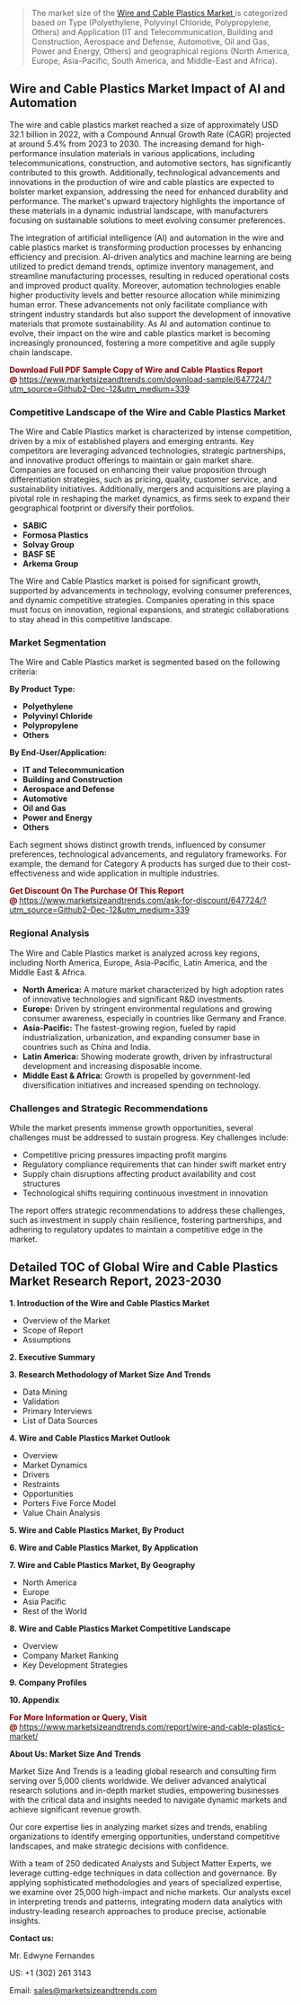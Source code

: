 <blockquote><p>The market size of the <a href="https://www.marketsizeandtrends.com/download-sample/647724/?utm_source=Github2-Dec-12&amp;utm_medium=339" target="_blank">Wire and Cable Plastics Market </a>is categorized based on Type (Polyethylene, Polyvinyl Chloride, Polypropylene, Others) and Application (IT and Telecommunication, Building and Construction, Aerospace and Defense, Automotive, Oil and Gas, Power and Energy, Others) and geographical regions (North America, Europe, Asia-Pacific, South America, and Middle-East and Africa).</p></blockquote><p><h2>Wire and Cable Plastics Market Impact of AI and Automation</h2><p>The wire and cable plastics market reached a size of approximately USD 32.1 billion in 2022, with a Compound Annual Growth Rate (CAGR) projected at around 5.4% from 2023 to 2030. The increasing demand for high-performance insulation materials in various applications, including telecommunications, construction, and automotive sectors, has significantly contributed to this growth. Additionally, technological advancements and innovations in the production of wire and cable plastics are expected to bolster market expansion, addressing the need for enhanced durability and performance. The market's upward trajectory highlights the importance of these materials in a dynamic industrial landscape, with manufacturers focusing on sustainable solutions to meet evolving consumer preferences.</p><p>The integration of artificial intelligence (AI) and automation in the wire and cable plastics market is transforming production processes by enhancing efficiency and precision. AI-driven analytics and machine learning are being utilized to predict demand trends, optimize inventory management, and streamline manufacturing processes, resulting in reduced operational costs and improved product quality. Moreover, automation technologies enable higher productivity levels and better resource allocation while minimizing human error. These advancements not only facilitate compliance with stringent industry standards but also support the development of innovative materials that promote sustainability. As AI and automation continue to evolve, their impact on the wire and cable plastics market is becoming increasingly pronounced, fostering a more competitive and agile supply chain landscape.</p></p><p><strong><span style="color: #800000;">Download Full PDF Sample Copy of Wire and Cable Plastics Report @</span>&nbsp;</strong><a href="https://www.marketsizeandtrends.com/download-sample/647724/?utm_source=Github2-Dec-12&amp;utm_medium=339">https://www.marketsizeandtrends.com/download-sample/647724/?utm_source=Github2-Dec-12&amp;utm_medium=339</a></p><h3>Competitive Landscape of the Wire and Cable Plastics Market</h3><p>The Wire and Cable Plastics market is characterized by intense competition, driven by a mix of established players and emerging entrants. Key competitors are leveraging advanced technologies, strategic partnerships, and innovative product offerings to maintain or gain market share. Companies are focused on enhancing their value proposition through differentiation strategies, such as pricing, quality, customer service, and sustainability initiatives. Additionally, mergers and acquisitions are playing a pivotal role in reshaping the market dynamics, as firms seek to expand their geographical footprint or diversify their portfolios.</p><p><strong><p><ul><li>SABIC </li><li> Formosa Plastics </li><li> Solvay Group </li><li> BASF SE </li><li> Arkema Group</p></li></ul></p></strong></p><p>The Wire and Cable Plastics market is poised for significant growth, supported by advancements in technology, evolving consumer preferences, and dynamic competitive strategies. Companies operating in this space must focus on innovation, regional expansions, and strategic collaborations to stay ahead in this competitive landscape.</p><h3>Market Segmentation</h3><p>The Wire and Cable Plastics market is segmented based on the following criteria:</p><p><strong>By Product Type:</strong></p><p><strong><p><ul><li>Polyethylene </li><li> Polyvinyl Chloride </li><li> Polypropylene </li><li> Others</p></li></ul></p></strong></p><p><strong>By End-User/Application:</strong></p><p><strong><p><ul><li>IT and Telecommunication </li><li> Building and Construction </li><li> Aerospace and Defense </li><li> Automotive </li><li> Oil and Gas </li><li> Power and Energy </li><li> Others</p></li></ul></p></strong></p><p>Each segment shows distinct growth trends, influenced by consumer preferences, technological advancements, and regulatory frameworks. For example, the demand for Category A products has surged due to their cost-effectiveness and wide application in multiple industries.</p><p><strong><span style="color: #800000;">Get Discount On The Purchase Of This Report @&nbsp;</span></strong><a href="https://www.marketsizeandtrends.com/ask-for-discount/647724/?utm_source=Github2-Dec-12&amp;utm_medium=339">https://www.marketsizeandtrends.com/ask-for-discount/647724/?utm_source=Github2-Dec-12&amp;utm_medium=339</a></p><h3>Regional Analysis</h3><p>The Wire and Cable Plastics market is analyzed across key regions, including North America, Europe, Asia-Pacific, Latin America, and the Middle East &amp; Africa.</p><ul><li><strong>North America:</strong> A mature market characterized by high adoption rates of innovative technologies and significant R&amp;D investments.</li><li><strong>Europe:</strong> Driven by stringent environmental regulations and growing consumer awareness, especially in countries like Germany and France.</li><li><strong>Asia-Pacific:</strong> The fastest-growing region, fueled by rapid industrialization, urbanization, and expanding consumer base in countries such as China and India.</li><li><strong>Latin America:</strong> Showing moderate growth, driven by infrastructural development and increasing disposable income.</li><li><strong>Middle East &amp; Africa:</strong> Growth is propelled by government-led diversification initiatives and increased spending on technology.</li></ul><h3>Challenges and Strategic Recommendations</h3><p>While the market presents immense growth opportunities, several challenges must be addressed to sustain progress. Key challenges include:</p><ul><li>Competitive pricing pressures impacting profit margins</li><li>Regulatory compliance requirements that can hinder swift market entry</li><li>Supply chain disruptions affecting product availability and cost structures</li><li>Technological shifts requiring continuous investment in innovation</li></ul><p>The report offers strategic recommendations to address these challenges, such as investment in supply chain resilience, fostering partnerships, and adhering to regulatory updates to maintain a competitive edge in the market.</p><h2>Detailed TOC of Global Wire and Cable Plastics Market Research Report, 2023-2030</h2><p><strong>1. Introduction of the Wire and Cable Plastics Market</strong></p><ul><li>Overview of the Market</li><li>Scope of Report</li><li>Assumptions&nbsp;</li></ul><p><strong>2. Executive Summary</strong></p><p><strong>3. Research Methodology of <strong>Market Size And Trends</strong></strong></p><ul><li>Data Mining</li><li>Validation</li><li>Primary Interviews</li><li>List of Data Sources&nbsp;</li></ul><p><strong>4. Wire and Cable Plastics Market Outlook</strong></p><ul><li>Overview</li><li>Market Dynamics</li><li>Drivers</li><li>Restraints</li><li>Opportunities</li><li>Porters Five Force Model</li><li>Value Chain Analysis&nbsp;</li></ul><p><strong>5. Wire and Cable Plastics Market, By Product</strong></p><p><strong>6. Wire and Cable Plastics Market, By Application</strong></p><p><strong>7. Wire and Cable Plastics Market, By Geography</strong></p><ul><li>North America</li><li>Europe</li><li>Asia Pacific</li><li>Rest of the World&nbsp;</li></ul><p><strong>8. Wire and Cable Plastics Market Competitive Landscape</strong></p><ul><li>Overview</li><li>Company Market Ranking</li><li>Key Development Strategies&nbsp;</li></ul><p><strong>9. Company Profiles</strong></p><p><strong>10. Appendix</strong></p><p><strong><span style="color: #800000;">For More Information or Query, Visit @&nbsp;</span></strong><a href="https://www.marketsizeandtrends.com/report/wire-and-cable-plastics-market/">https://www.marketsizeandtrends.com/report/wire-and-cable-plastics-market/</a></p><p></p><p><strong>About Us:&nbsp;Market Size And Trends</strong></p><p>Market Size And Trends&nbsp;is a leading global research and consulting firm serving over 5,000 clients worldwide. We deliver advanced analytical research solutions and in-depth market studies, empowering businesses with the critical data and insights needed to navigate dynamic markets and achieve significant revenue growth.</p><p>Our core expertise lies in analyzing market sizes and trends, enabling organizations to identify emerging opportunities, understand competitive landscapes, and make strategic decisions with confidence.</p><p>With a team of 250 dedicated Analysts and Subject Matter Experts, we leverage cutting-edge techniques in data collection and governance. By applying sophisticated methodologies and years of specialized expertise, we examine over 25,000 high-impact and niche markets. Our analysts excel in interpreting trends and patterns, integrating modern data analytics with industry-leading research approaches to produce precise, actionable insights.</p><p><strong>Contact us:</strong></p><p>Mr. Edwyne Fernandes</p><p>US: +1 (302) 261 3143</p><p>Email: <a href="mailto:sales@marketsizeandtrends.com">sales@marketsizeandtrends.com</a>&nbsp;</p>
